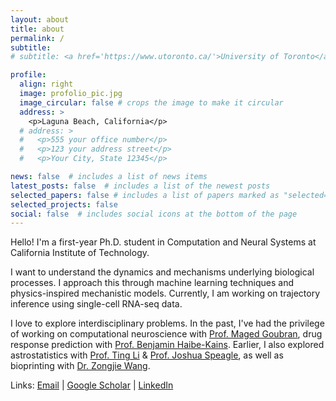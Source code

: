 ```yaml
---
layout: about
title: about
permalink: /
subtitle: 
# subtitle: <a href='https://www.utoronto.ca/'>University of Toronto</a>. Address. Contacts. Moto. Etc.

profile:
  align: right
  image: profolio_pic.jpg
  image_circular: false # crops the image to make it circular
  address: >
    <p>Laguna Beach, California</p>
  # address: >
  #   <p>555 your office number</p>
  #   <p>123 your address street</p>
  #   <p>Your City, State 12345</p>

news: false  # includes a list of news items
latest_posts: false  # includes a list of the newest posts
selected_papers: false # includes a list of papers marked as "selected={true}"
selected_projects: false
social: false  # includes social icons at the bottom of the page
---
```


<!-- Write your biography here. Tell the world about yourself. Link to your favorite [subreddit](http://reddit.com). You can put a picture in, too. The code is already in, just name your picture `prof_pic.jpg` and put it in the `img/` folder. -->
Hello! I'm a first-year Ph.D. student in Computation and Neural Systems at California Institute of Technology.

I want to understand the dynamics and mechanisms underlying biological processes. I approach this through machine learning techniques and physics-inspired mechanistic models. Currently, I am working on trajectory inference using single-cell RNA-seq data.

I love to explore interdisciplinary problems. In the past, I've had the privilege of working on computational neuroscience with [Prof. Maged Goubran](https://aiconslab.github.io/), drug response prediction with [Prof. Benjamin Haibe-Kains](https://www.bhklab.ca/). Earlier, I also explored astrostatistics with [Prof. Ting Li](https://sazabi4.github.io/) & [Prof. Joshua Speagle](https://joshspeagle.com/), as well as bioprinting with [Dr. Zongjie Wang](https://scholar.google.com/citations?user=h90fpFAAAAAJ&hl=en).

Links: [Email](mailto:fyu2@caltech.edu) \| [Google Scholar](https://scholar.google.ca/citations?user=BczAniIAAAAJ&hl=en) \| [LinkedIn](https://www.linkedin.com/in/grace-fengqing-yu-404679219/)

<!-- Put your address / P.O. box / other info right below your picture. You can also disable any of these elements by editing `profile` property of the YAML header of your `_pages/about.md`. Edit `_bibliography/papers.bib` and Jekyll will render your [publications page](/al-folio/publications/) automatically. -->

<!-- Link to your social media connections, too. This theme is set up to use [Font Awesome icons](http://fortawesome.github.io/Font-Awesome/) and [Academicons](https://jpswalsh.github.io/academicons/), like the ones below. Add your Facebook, Twitter, LinkedIn, Google Scholar, or just disable all of them. -->

